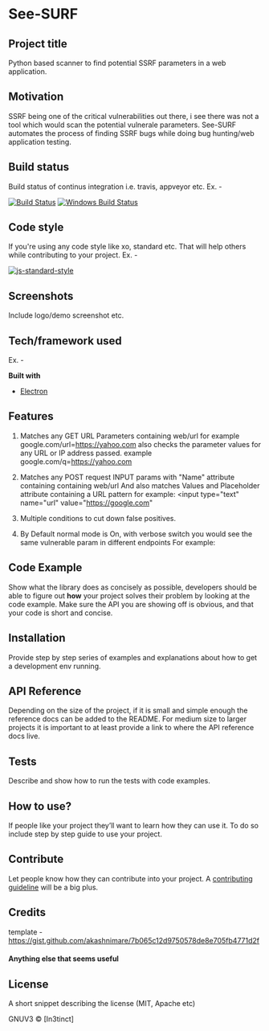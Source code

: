 # See-SURF


## Project title
Python based scanner to find potential SSRF parameters in a web application.

## Motivation
SSRF being one of the critical vulnerabilities out there, i see there was not a tool which would scan the potential
vulnerale parameters. See-SURF automates the process of finding SSRF bugs while doing bug hunting/web application testing.

## Build status
Build status of continus integration i.e. travis, appveyor etc. Ex. - 

[![Build Status](https://travis-ci.org/akashnimare/foco.svg?branch=master)](https://travis-ci.org/akashnimare/foco)
[![Windows Build Status](https://ci.appveyor.com/api/projects/status/github/akashnimare/foco?branch=master&svg=true)](https://ci.appveyor.com/project/akashnimare/foco/branch/master)

## Code style
If you're using any code style like xo, standard etc. That will help others while contributing to your project. Ex. -

[![js-standard-style](https://img.shields.io/badge/code%20style-standard-brightgreen.svg?style=flat)](https://github.com/feross/standard)
 
## Screenshots
Include logo/demo screenshot etc.

## Tech/framework used
Ex. -

<b>Built with</b>
- [Electron](https://electron.atom.io)

## Features
1) Matches any GET URL Parameters containing web/url for example google.com/url=https://yahoo.com also 
checks the parameter values for any URL or IP address passed. example google.com/q=https://yahoo.com

2) Matches any POST request INPUT params with "Name" attribute containing containing web/url
And also matches Values and Placeholder attribute containing a URL pattern
for example: <input type="text" name="url" value="https://google.com"

3) Multiple conditions to cut down false positives. 

4) By Default normal mode is On, with verbose switch you would see the same vulnerable param in different endpoints
For example: 


## Code Example
Show what the library does as concisely as possible, developers should be able to figure out **how** your project solves their problem by looking at the code example. Make sure the API you are showing off is obvious, and that your code is short and concise.

## Installation
Provide step by step series of examples and explanations about how to get a development env running.

## API Reference

Depending on the size of the project, if it is small and simple enough the reference docs can be added to the README. For medium size to larger projects it is important to at least provide a link to where the API reference docs live.

## Tests
Describe and show how to run the tests with code examples.

## How to use?
If people like your project they’ll want to learn how they can use it. To do so include step by step guide to use your project.

## Contribute

Let people know how they can contribute into your project. A [contributing guideline](https://github.com/zulip/zulip-electron/blob/master/CONTRIBUTING.md) will be a big plus.

## Credits
template - https://gist.github.com/akashnimare/7b065c12d9750578de8e705fb4771d2f

#### Anything else that seems useful

## License
A short snippet describing the license (MIT, Apache etc)

GNUV3 © [In3tinct]
